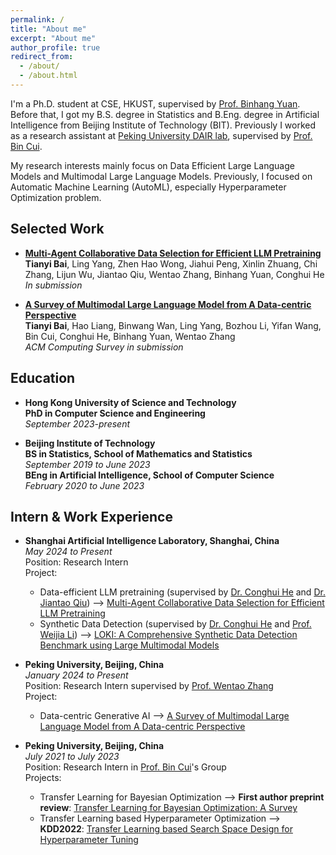 ```yaml
---
permalink: /
title: "About me"
excerpt: "About me"
author_profile: true
redirect_from: 
  - /about/
  - /about.html
---
```


I'm a Ph.D. student at CSE, HKUST, supervised by [Prof. Binhang Yuan](https://binhangyuan.github.io/site/). Before that, I got my B.S. degree in Statistics and B.Eng. degree in Artificial Intelligence from Beijing Institute of Technology (BIT). Previously I worked as a research assistant at [Peking University DAIR lab](https://github.com/PKU-DAIR), supervised by [Prof. Bin Cui](https://cuibinpku.github.io/).

My research interests mainly focus on Data Efficient Large Language Models and Multimodal Large Language Models. Previously, I focused on Automatic Machine Learning (AutoML), especially Hyperparameter Optimization problem.


Selected Work
-----
* **[Multi-Agent Collaborative Data Selection for Efficient LLM Pretraining](https://arxiv.org/pdf/2410.08102)**   
    **Tianyi Bai**, Ling Yang, Zhen Hao Wong, Jiahui Peng, Xinlin Zhuang, Chi Zhang, Lijun Wu, Jiantao Qiu, Wentao Zhang, Binhang Yuan, Conghui He   
    *In submission*

* **[A Survey of Multimodal Large Language Model from A Data-centric Perspective](https://arxiv.org/abs/2405.16640)**    
    **Tianyi Bai**, Hao Liang, Binwang Wan, Ling Yang, Bozhou Li, Yifan Wang, Bin Cui, Conghui He, Binhang Yuan, Wentao Zhang   
    *ACM Computing Survey in submission*


Education
-----
* **Hong Kong University of Science and Technology**  
**PhD in Computer Science and Engineering**  
*September 2023-present*
  
* **Beijing Institute of Technology**    
**BS in Statistics, School of Mathematics and Statistics**     
*September 2019 to June 2023*  
**BEng in Artificial Intelligence, School of Computer Science**  
*February 2020 to June 2023*   

Intern & Work Experience
-----
* **Shanghai Artificial Intelligence Laboratory, Shanghai, China**   
*May 2024 to Present*    
Position: Research Intern  
Project:    
  * Data-efficient LLM pretraining (supervised by [Dr. Conghui He](https://conghui.github.io/) and [Dr. Jiantao Qiu](https://scholar.google.com/citations?user=Vm8bStkAAAAJ&hl=en)) --> [Multi-Agent Collaborative Data Selection for Efficient LLM Pretraining](https://arxiv.org/pdf/2410.08102)  
  * Synthetic Data Detection (supervised by [Dr. Conghui He](https://conghui.github.io/) and [Prof. Weijia Li](https://liweijia.github.io/)) --> [LOKI: A Comprehensive Synthetic Data Detection Benchmark using Large Multimodal Models](https://arxiv.org/pdf/2410.09732)  
 
* **Peking University, Beijing, China**    
*January 2024 to Present*    
Position: Research Intern supervised by [Prof. Wentao Zhang](https://zwt233.github.io/)      
Project:    
  * Data-centric Generative AI --> [A Survey of Multimodal Large Language Model from A Data-centric Perspective](https://arxiv.org/abs/2405.16640)  
  
* **Peking University, Beijing, China**   
*July 2021 to July 2023*    
Position: Research Intern in [Prof. Bin Cui](https://cuibinpku.github.io/)'s Group   
Projects:
  * Transfer Learning for Bayesian Optimization --> **First author preprint review**: [Transfer Learning for Bayesian Optimization: A Survey](https://arxiv.org/abs/2302.05927)  
  * Transfer Learning based Hyperparameter Optimization --> **KDD2022**: [Transfer Learning based Search Space Design for Hyperparameter Tuning](https://dl.acm.org/doi/10.1145/3534678.3539369)   
